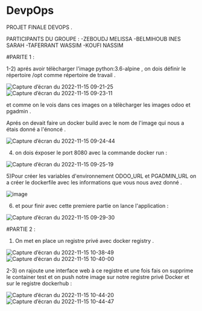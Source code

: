 # DevpOps

PROJET FINALE DEVOPS .

PARTICIPANTS DU GROUPE :
-ZEBOUDJ MELISSA 
-BELMIHOUB INES SARAH
-TAFERRANT WASSIM 
-KOUFI NASSIM 

#PARITE 1 :

1-2) aprés avoir télècharger l'image python:3.6-alpine , on dois définir le répertoire /opt comme répertoire  de travail .


![Capture d’écran du 2022-11-15 09-21-25](https://user-images.githubusercontent.com/93126220/201900892-3309be11-e995-4bd2-bedf-e8f178480863.png)
![Capture d’écran du 2022-11-15 09-23-11](https://user-images.githubusercontent.com/93126220/201900970-8311c06b-003a-495c-8485-fe1de3149f14.png)


et comme on le vois dans ces images on a télècharger les images odoo et pgadmin .

Aprés on devait faire un docker build avec le nom de l'image qui nous a étais donné a l'énoncé .


   ![Capture d’écran du 2022-11-15 09-24-44](https://user-images.githubusercontent.com/93126220/201902654-7f65f4b5-4776-489e-a16d-d7cf13090918.png)
   
   
4) on dois éxposer le port 8080 avec la commande docker run :


![Capture d’écran du 2022-11-15 09-25-19](https://user-images.githubusercontent.com/93126220/201903335-8bf2fe47-703b-47d4-afa2-108f3426a6ea.png)

5)Pour créer les variables d'environnement ODOO_URL et PGADMIN_URL on a créer le dockerfile avec les informations que vous nous avez donné .


![image](https://user-images.githubusercontent.com/93126220/201904119-0b011710-ada5-4f38-8315-f5b325823497.png)


6) et pour finir avec cette premiere partie on lance l'application :


![Capture d’écran du 2022-11-15 09-29-30](https://user-images.githubusercontent.com/93126220/201904486-73ef99ed-1355-4d66-9550-2b3a4e1b08b5.png)


#PARTIE 2 :

1) On met en place un registre privé avec docker registry .


![Capture d’écran du 2022-11-15 10-38-49](https://user-images.githubusercontent.com/93126220/201904949-cdbe2b08-15af-4018-8c4c-9405d9e5b8f9.png)
![Capture d’écran du 2022-11-15 10-40-00](https://user-images.githubusercontent.com/93126220/201905351-b0cafeef-9f1b-4c72-a6dc-b82ad5ff2c36.png)


2-3) on rajoute une interface web à ce registre et une fois fais on supprime le container test  et on push notre image sur notre registre privé Docker et sur le registre dockerhub :


![Capture d’écran du 2022-11-15 10-44-20](https://user-images.githubusercontent.com/93126220/201905855-d8566ff4-f3d1-4a72-824a-c75bcd60e1eb.png)
![Capture d’écran du 2022-11-15 10-44-47](https://user-images.githubusercontent.com/93126220/201905877-131ad2ca-7d28-4069-9360-bdd266b1799d.png)


